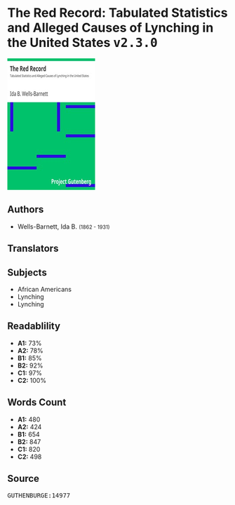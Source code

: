 # The Red Record: Tabulated Statistics and Alleged Causes of Lynching in the United States <kbd>v2.3.0</kbd>

![](./cover.medium.jpg "")

## Authors


 - Wells-Barnett, Ida B. <small>(1862 - 1931)</small>

## Translators



## Subjects


 - African Americans
 - Lynching
 - Lynching

## Readablility


 - **A1:** 73%
 - **A2:** 78%
 - **B1:** 85%
 - **B2:** 92%
 - **C1:** 97%
 - **C2:** 100%

## Words Count


 - **A1:** 480
 - **A2:** 424
 - **B1:** 654
 - **B2:** 847
 - **C1:** 820
 - **C2:** 498

## Source


<kbd>GUTHENBURGE:14977</kbd>
